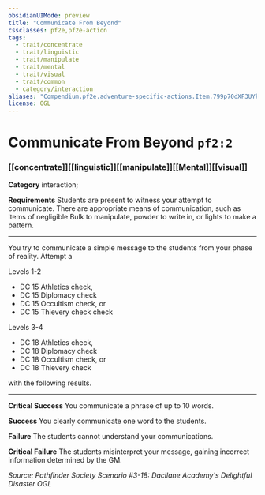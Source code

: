 ```yaml
---
obsidianUIMode: preview
title: "Communicate From Beyond"
cssclasses: pf2e,pf2e-action
tags:
  - trait/concentrate
  - trait/linguistic
  - trait/manipulate
  - trait/mental
  - trait/visual
  - trait/common
  - category/interaction
aliases: "Compendium.pf2e.adventure-specific-actions.Item.799p70dXF3UYkTih"
license: OGL
---
```

# Communicate From Beyond `pf2:2`

### [[concentrate]][[linguistic]][[manipulate]][[Mental]][[visual]]

**Category** interaction; 




**Requirements** Students are present to witness your attempt to communicate. There are appropriate means of communication, such as items of negligible Bulk to manipulate, powder to write in, or lights to make a pattern.

* * *

You try to communicate a simple message to the students from your phase of reality. Attempt a

Levels 1-2

*   DC 15 Athletics check,
*   DC 15 Diplomacy check
*   DC 15 Occultism check, or
*   DC 15 Thievery check check

Levels 3-4

*   DC 18 Athletics check,
*   DC 18 Diplomacy check
*   DC 18 Occultism check, or
*   DC 18 Thievery check

with the following results.

* * *

**Critical Success** You communicate a phrase of up to 10 words.

**Success** You clearly communicate one word to the students.

**Failure** The students cannot understand your communications.

**Critical Failure** The students misinterpret your message, gaining incorrect information determined by the GM.

*Source: Pathfinder Society Scenario #3-18: Dacilane Academy's Delightful Disaster*
*OGL*
